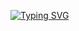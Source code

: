 [![Typing SVG](https://readme-typing-svg.demolab.com?font=Fira+Code&size=23&pause=1000&center=vrai&vCenter=vrai&repeat=vrai&random=faux&width=440&height=52&lines=++++++++++++++++++++Salut+!+Moi+c'est+Ulrich;+++++++++++++++Domaine+%3A+S%C3%A9curit%C3%A9+Informatique;++++++++++++++++++++++++++++++++++++et++l'IA)](https://git.io/typing-svg)



<!--
**Ulrich75/Ulrich75** is a ✨ _special_ ✨ repository because its `README.md` (this file) appears on your GitHub profile.

Here are some ideas to get you started:

- 🔭 I’m currently working on ...
- 🌱 I’m currently learning ...
- 👯 I’m looking to collaborate on ...
- 🤔 I’m looking for help with ...
- 💬 Ask me about ...
- 📫 How to reach me: ...
- 😄 Pronouns: ...
- ⚡ Fun fact: ...
-->
